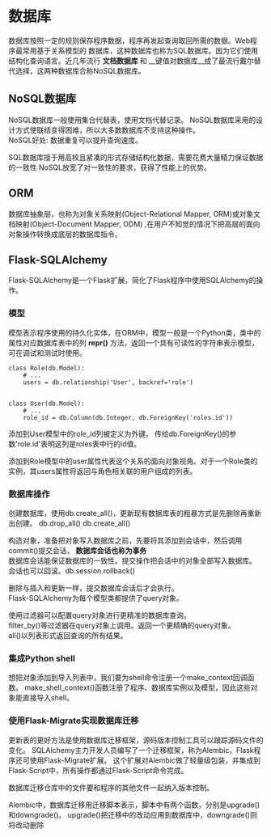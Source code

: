 # 数据库
数据库按照一定的规则保存程序数据，程序再发起查询取回所需的数据。Web程序最常用基于关系模型的
数据库，这种数据库也称为SQL数据库。因为它们使用结构化查询语言。近几年流行 __文档数据库__
和 __键值对数据库__成了最流行戴尔替代选择，这两种数据库合称NoSQL数据库。

## NoSQL数据库
NoSQL数据库一般使用集合代替表，使用文档代替记录。
NoSQL数据库采用的设计方式使联结变得困难，所以大多数数据库不支持这种操作。<br>
NoSQL好处: 数据重复可以提升查询速度。


SQL数据库擅于用高校且紧凑的形式存储结构化数据，需要花费大量精力保证数据的一致性
NoSQL放宽了对一致性的要求，获得了性能上的优势。

## ORM
数据库抽象层，也称为对象关系映射(Object-Relational Mapper, ORM)或对象文档映射(Object-Document Mapper, ODM)
,在用户不知觉的情况下把高层的面向对象操作转换成底层的数据库指令。

## Flask-SQLAlchemy
Flask-SQLAlchemy是一个Flask扩展，简化了Flask程序中使用SQLAlchemy的操作。

### 模型
模型表示程序使用的持久化实体，在ORM中，模型一般是一个Python类，类中的属性对应数据库表中的列
__repr()__ 方法，返回一个具有可读性的字符串表示模型，可在调试和测试时使用。

    class Role(db.Model):
        # ...
        users = db.relationship('User', backref='role')


    class User(db.Model):
        # ...
        role_id = db.Column(db.Integer, db.ForeignKey('roles.id'))

添加到User模型中的role_id列被定义为外键。
传给db.ForeignKey()的参数'role.id'表明这列是roles表中行的id值。<br>

添加到Role模型中的user属性代表这个关系的面向对象视角。对于一个Role类的实例，其users属性将返回与角色相关联的用户组成的列表。

### 数据库操作
创建数据库，使用db.create_all()，更新现有数据库表的粗暴方式是先删除再重新出创建。
db.drop_all()
db.create_all()

构造对象，准备把对象写入数据库之前，先要将其添加到会话中，然后调用commit()提交会话，
__数据库会话也称为事务__<br>
数据库会话能保证数据库的一致性。提交操作把会话中的对象全部写入数据库。
<br>会话也可以回滚。db.session.rollback()

删除与插入和更新一样，提交数据库会话后才会执行。<br>
Flask-SQLAlchemy为每个模型类都提供了query对象。

使用过滤器可以配置query对象进行更精准的数据库查询。<br>
filter_by()等过滤器在query对象上调用。返回一个更精确的query对象。<br>
all()以列表形式返回查询的所有结果。

### 集成Python shell
想把对象添加到导入列表中，我们要为shell命令注册一个make_context回调函数。
make_shell_context()函数注册了程序、数据库实例以及模型，因此这些对象能直接导入shell。

### 使用Flask-Migrate实现数据库迁移
更新表的更好方法是使用数据库迁移框架，源码版本控制工具可以跟踪源码文件的变化。
SQLAlchemy主力开发人员编写了一个迁移框架，称为Alembic，Flask程序还可使用Flask-Migrate扩展。
这个扩展对Alembic做了轻量级包装，并集成到Flask-Script中，所有操作都通过Flask-Script命令完成。

数据库迁移仓库中的文件要和程序的其他文件一起纳入版本控制。

Alembic中，数据库迁移用迁移脚本表示，脚本中有两个函数，分别是upgrade()和downgrade()。
upgrade()把迁移中的改动应用到数据库中，downgrade()则将改动删除


